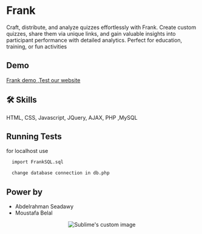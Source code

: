 
# Frank

Craft, distribute, and analyze quizzes effortlessly with Frank. Create custom quizzes, share them via unique links, and gain valuable insights into participant performance with detailed analytics. Perfect for education, training, or fun activities


## Demo
[Frank demo ,Test our website](https://frank.wuaze.com)



## 🛠 Skills
HTML, CSS, Javascript, JQuery, AJAX, PHP ,MySQL


## Running Tests

for localhost use 

```bash
  import FrankSQL.sql
```
```bash
  change database connection in db.php
```

## Power by

- Abdelrahman Seadawy
- Moustafa Belal

<p align="center">
  <img src="" alt="Sublime's custom image"/>
</p>